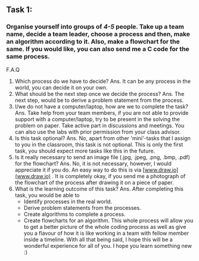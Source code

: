 ## **Task 1**:
### Organise yourself into groups of _4-5_ people. Take up a team name, decide a team leader, choose a process and then, make an algorithm according to it. Also, make a flowchart for the same. If you would like, you can also send me a C code for the same process.
F.A.Q
1. Which process do we have to decide? 
	Ans. It can be any process in the world, you can decide it on your own.
2. What should be the next step once we decide the process?
	 Ans. The next step, would be to derive a problem statement from the process.
3. I/we do not have a computer/laptop, how are we to complete the task? 
	Ans. Take help from your team members, if you are not able to provide support with a computer/laptop, try to be present in the solving the problem on paper. Take active part in discussions and meetings. You can also use the labs with prior permission from your class advisor.
4. Is this task optional? 
	Ans. No, apart from other 'mini'-tasks that I assign to you in the classroom, this task is not optional. This is only the first task, you should expect more tasks like this in the future.
5. Is it really necessary to send an image file (.jpg, .jpeg, .png, .bmp, .pdf) for the flowchart? 
	Ans. No, it is not necessary, however, I would appreciate it if you do. An easy way to do this is via [www.draw.io](www.draw.io) . It is completely okay, if you send me a photograph of the flowchart of the process after drawing it on a piece of paper.
6. What is the learning outcome of this task?
	Ans. After completing this task, you would be able to 
	-	Identify processes in the real world.
	-	Derive problem statements from the processes.
	-	Create algorithms to complete a process.
	-	Create flowcharts for an algorithm.
	This whole process will allow you to get a better picture of the whole coding process as well as give you a flavour of how it is like 
	working in a team with fellow member inside a timeline.
With all that being said, I hope this will be a wonderful experience for all of you. I hope you learn something new :)
